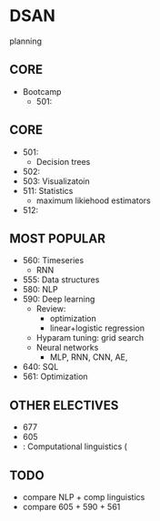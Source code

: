 # DSAN
planning 


## CORE 

*  Bootcamp 
	* 	501: 


## CORE 

*  501: 
	*  Decision trees
*  502: 
*  503: Visualizatoin
*  511: Statistics 
	* maximum likiehood estimators
*  512:

## MOST POPULAR 

*  560: Timeseries
	* RNN 
*  555: Data structures 
*  580: NLP
*  590: Deep learning 
	* Review: 
		* optimization 
		* linear+logistic regression    
	* Hyparam tuning: grid search    
	* Neural networks 
		* MLP, RNN, CNN, AE,    
*  640: SQL
*  561: Optimization

## OTHER ELECTIVES 

*  677
*  605 
*  : Computational linguistics (


## TODO
* compare NLP + comp linguistics  
* compare 605 + 590 + 561 
